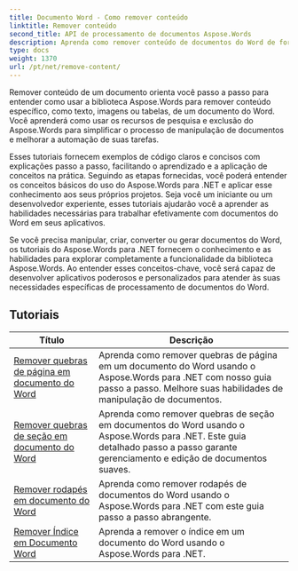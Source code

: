```yaml
---
title: Documento Word - Como remover conteúdo
linktitle: Remover conteúdo
second_title: API de processamento de documentos Aspose.Words
description: Aprenda como remover conteúdo de documentos do Word de forma eficaz usando o Aspose.Words para .NET. Siga tutoriais passo a passo e use exemplos de código C# para aprender diferentes técnicas de remoção de conteúdo.
type: docs
weight: 1370
url: /pt/net/remove-content/
---
```

Remover conteúdo de um documento orienta você passo a passo para entender como usar a biblioteca Aspose.Words para remover conteúdo específico, como texto, imagens ou tabelas, de um documento do Word. Você aprenderá como usar os recursos de pesquisa e exclusão do Aspose.Words para simplificar o processo de manipulação de documentos e melhorar a automação de suas tarefas.

Esses tutoriais fornecem exemplos de código claros e concisos com explicações passo a passo, facilitando o aprendizado e a aplicação de conceitos na prática. Seguindo as etapas fornecidas, você poderá entender os conceitos básicos do uso do Aspose.Words para .NET e aplicar esse conhecimento aos seus próprios projetos. Seja você um iniciante ou um desenvolvedor experiente, esses tutoriais ajudarão você a aprender as habilidades necessárias para trabalhar efetivamente com documentos do Word em seus aplicativos.

Se você precisa manipular, criar, converter ou gerar documentos do Word, os tutoriais do Aspose.Words para .NET fornecem o conhecimento e as habilidades para explorar completamente a funcionalidade da biblioteca Aspose.Words. Ao entender esses conceitos-chave, você será capaz de desenvolver aplicativos poderosos e personalizados para atender às suas necessidades específicas de processamento de documentos do Word.

 ## Tutoriais
| Título | Descrição |
| --- | --- |
| [Remover quebras de página em documento do Word](./remove-page-breaks/) | Aprenda como remover quebras de página em um documento do Word usando o Aspose.Words para .NET com nosso guia passo a passo. Melhore suas habilidades de manipulação de documentos. |
| [Remover quebras de seção em documento do Word](./remove-section-breaks/) | Aprenda como remover quebras de seção em documentos do Word usando o Aspose.Words para .NET. Este guia detalhado passo a passo garante gerenciamento e edição de documentos suaves.|
| [Remover rodapés em documento do Word](./remove-footers/) | Aprenda como remover rodapés de documentos do Word usando o Aspose.Words para .NET com este guia passo a passo abrangente. |
| [Remover Índice em Documento Word](./remove-table-of-contents/) | Aprenda a remover o índice em um documento do Word usando o Aspose.Words para .NET. |